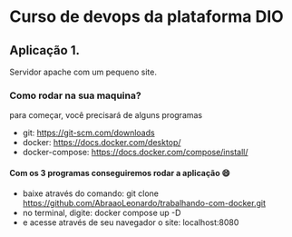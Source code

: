 # Curso de devops da plataforma DIO
## Aplicação 1.
Servidor apache com um pequeno site.
### Como rodar na sua maquina?
para começar, você precisará de alguns programas
+ git: https://git-scm.com/downloads
+ docker:  https://docs.docker.com/desktop/
+ docker-compose: https://docs.docker.com/compose/install/
#### Com os 3 programas conseguiremos rodar a aplicação :smile:
+ baixe através do comando: git clone https://github.com/AbraaoLeonardo/trabalhando-com-docker.git
+ no terminal, digite: docker compose up -D
+ e acesse através de seu navegador o site: localhost:8080
